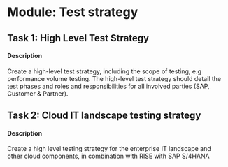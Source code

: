 
# Module: Test strategy
## Task 1: High Level Test Strategy
#### Description
Create a high-level test strategy, including the scope of testing, e.g performance volume testing. The high-level test strategy should detail the test phases and roles and responsibilities for all involved parties (SAP, Customer & Partner).

## Task 2: Cloud IT landscape testing strategy
#### Description
Create a high level testing strategy for the enterprise IT landscape and other cloud components, in combination with RISE with SAP S/4HANA